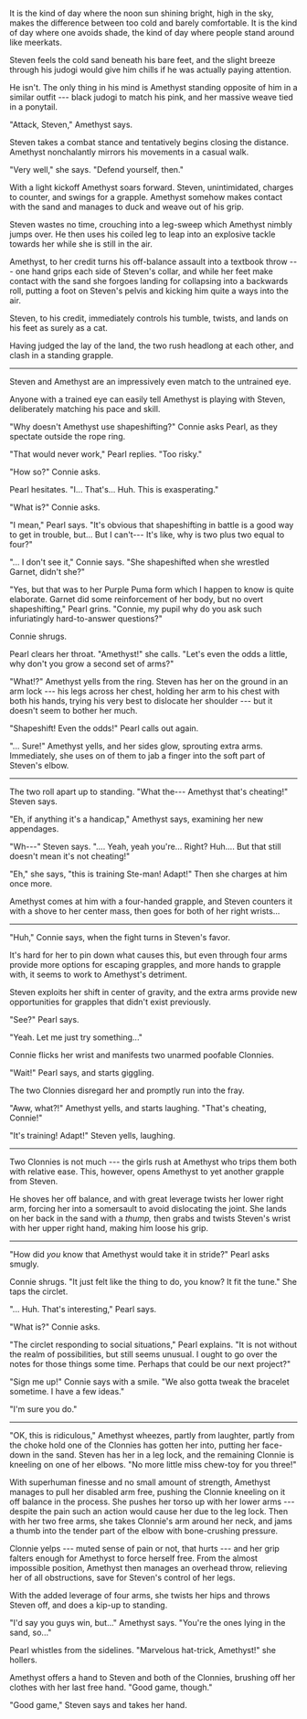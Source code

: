 It is the kind of day where the noon sun shining bright, high in the sky,
makes the difference between too cold and barely comfortable. It is the
kind of day where one avoids shade, the kind of day where people stand
around like meerkats.

Steven feels the cold sand beneath his bare feet, and the slight breeze
through his judogi would give him chills if he was actually paying attention.

He isn't. The only thing in his mind is Amethyst standing opposite of him
in a similar outfit --- black judogi to match his pink, and her massive weave
tied in a ponytail.

"Attack, Steven," Amethyst says.

Steven takes a combat stance and tentatively begins closing the distance.
Amethyst nonchalantly mirrors his movements in a casual walk.

"Very well," she says. "Defend yourself, then."

With a light kickoff Amethyst soars forward. Steven, unintimidated, charges
to counter, and swings for a grapple. Amethyst somehow makes contact with the
sand and manages to duck and weave out of his grip.

Steven wastes no time, crouching into a leg-sweep which Amethyst nimbly jumps
over. He then uses his coiled leg to leap into an explosive tackle towards
her while she is still in the air.

Amethyst, to her credit turns his off-balance assault into a textbook throw ---
one hand grips each side of Steven's collar, and while her feet make contact with the
sand she forgoes landing for collapsing into a backwards roll, putting a foot on
Steven's pelvis and kicking him quite a ways into the air.

Steven, to his credit, immediately controls his tumble, twists, and lands on his feet
as surely as a cat.

Having judged the lay of the land, the two rush headlong at each other, and clash
in a standing grapple.

----

Steven and Amethyst are an impressively even match to the untrained eye.

Anyone with a trained eye can easily tell Amethyst is playing with Steven,
deliberately matching his pace and skill.

"Why doesn't Amethyst use shapeshifting?" Connie asks Pearl, as they spectate
outside the rope ring.

"That would never work," Pearl replies. "Too risky."

"How so?" Connie asks.

Pearl hesitates. "I... That's... Huh. This is exasperating."

"What is?" Connie asks.

"I mean," Pearl says. "It's obvious that shapeshifting in battle
is a good way to get in trouble, but... But I can't--- It's like,
why is two plus two equal to four?"

"... I don't see it," Connie says. "She shapeshifted when she wrestled Garnet, didn't
she?"

"Yes, but that was to her Purple Puma form which I happen to know is quite elaborate.
Garnet did some reinforcement of her body, but no overt shapeshifting," Pearl grins.
"Connie, my pupil why do you ask such infuriatingly hard-to-answer questions?"

Connie shrugs.

Pearl clears her throat. "Amethyst!" she calls. "Let's even the odds a little,
why don't you grow a second set of arms?"

"What!?" Amethyst yells from the ring. Steven has her on the ground in an arm lock --- his
legs across her chest, holding her arm to his chest with both his hands, trying his very
best to dislocate her shoulder --- but it doesn't seem to bother her much.

"Shapeshift! Even the odds!" Pearl calls out again.

"... Sure!" Amethyst yells, and her sides glow, sprouting extra arms. Immediately,
she uses on of them to jab a finger into the soft part of Steven's elbow.

----

The two roll apart up to standing. "What the--- Amethyst that's cheating!" Steven says.

"Eh, if anything it's a handicap," Amethyst says, examining her new appendages.

"Wh---" Steven says. ".... Yeah, yeah you're... Right? Huh.... But that still
doesn't mean it's not cheating!"

"Eh," she says, "this is training Ste-man! Adapt!" Then she charges at him
once more.

Amethyst comes at him with a four-handed grapple, and Steven counters it with a
shove to her center mass, then goes for both of her right wrists...

----

"Huh," Connie says, when the fight turns in Steven's favor.

It's hard for her to pin down what causes this, but even through
four arms provide more options for escaping grapples, and more 
hands to grapple with, it seems to work to Amethyst's detriment.

Steven exploits her shift in center of gravity, and the extra
arms provide new opportunities for grapples that didn't exist
previously.

"See?" Pearl says.

"Yeah. Let me just try something..."

Connie flicks her wrist and manifests two unarmed poofable Clonnies.

"Wait!" Pearl says, and starts giggling.

The two Clonnies disregard her and promptly run into the fray.

"Aww, what?!" Amethyst yells, and starts laughing. "That's cheating, Connie!"

"It's training! Adapt!" Steven yells, laughing.

----

Two Clonnies is not much --- the girls rush at Amethyst who trips them both with
relative ease. This, however, opens Amethyst to yet another grapple from Steven.

He shoves her off balance, and with great leverage twists her lower right arm,
forcing her into a somersault to avoid dislocating the joint. She lands on her back
in the sand with a *thump,* then grabs and twists Steven's wrist with her upper right
hand, making him loose his grip.

----

"How did *you* know that Amethyst would take it in stride?" Pearl asks smugly.

Connie shrugs. "It just felt like the thing to do, you know? It fit the
tune." She taps the circlet.

"... Huh. That's interesting," Pearl says.

"What is?" Connie asks.

"The circlet responding to social situations," Pearl explains. "It is not without the 
realm of possibilities, but still seems unusual. I ought to go over the notes for those things some time.
Perhaps that could be our next project?"

"Sign me up!" Connie says with a smile. "We also gotta tweak the bracelet sometime. I have a few
ideas."

"I'm sure you do."

----

"OK, this is ridiculous," Amethyst wheezes, partly from laughter, partly from the choke hold one
of the Clonnies has gotten her into, putting her face-down in the sand. Steven has her in a leg lock,
and the remaining Clonnie is kneeling on one of her elbows. "No more little miss chew-toy for you three!"

With superhuman finesse and no small amount of strength, Amethyst manages to pull her disabled arm free,
pushing the Clonnie kneeling on it off balance in the process.
She pushes her torso up with her lower arms --- despite the pain such an action would cause her due to the leg
lock. Then with her two free arms, she takes Clonnie's arm around her neck, and jams a thumb into the
tender part of the elbow with bone-crushing pressure.

Clonnie yelps --- muted sense of pain or not, that hurts --- and her grip falters enough for Amethyst to
force herself free. From the almost impossible position, Amethyst then manages an overhead throw, relieving
her of all obstructions, save for Steven's control of her legs.

With the added leverage of four arms, she twists her hips and throws Steven off, and does a
kip-up to standing.

"I'd say you guys win, but..." Amethyst says. "You're the ones lying in the sand, so..."

Pearl whistles from the sidelines. "Marvelous hat-trick, Amethyst!" she hollers.

Amethyst offers a hand to Steven and both of the Clonnies, brushing off her clothes with her
last free hand. "Good game, though."

"Good game," Steven says and takes her hand.
